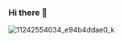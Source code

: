 ### Hi there 👋

![11242554034_e94b4ddae0_k](https://user-images.githubusercontent.com/118597983/202844931-f4a9b21a-3115-40f1-affa-2ffe92ee2b02.jpg)

